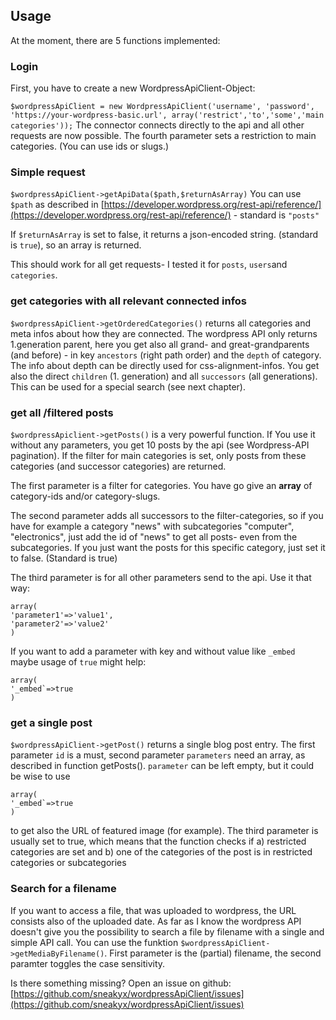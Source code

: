 ## Usage
At the moment, there are 5 functions implemented:

### Login
First, you have to create a new WordpressApiClient-Object:

`$wordpressApiClient = new WordpressApiClient('username', 'password', 'https://your-wordpress-basic.url', array('restrict','to','some','main categories'));`
The connector connects directly to the api and all other requests are now possible. The fourth parameter sets a restriction to main categories. (You can use ids or slugs.) 

### Simple request
`$wordpressApiClient->getApiData($path,$returnAsArray)`
You can use `$path` as described in [https://developer.wordpress.org/rest-api/reference/](https://developer.wordpress.org/rest-api/reference/) - standard is `"posts"`

If `$returnAsArray` is set to false, it returns a json-encoded string. (standard is `true`), so an array is returned.

This should work for all get requests- I tested it for `posts`, `users`and `categories`.

### get categories with all relevant connected infos

`$wordpressApiClient->getOrderedCategories()` returns all categories and meta infos about how they are connected. 
The wordpress API only returns 1.generation parent, here you get also all grand- and great-grandparents (and before) - in key `ancestors` (right path order) and the `depth` of category.
The info about depth can be directly used for css-alignment-infos.
You get also the direct `children` (1. generation) and all `successors` (all generations). This can be used for a special search (see next chapter).

### get all /filtered posts
`$wordpressApiclient->getPosts()` is a very powerful function.
If You use it without any parameters, you get 10  posts by the api (see Wordpress-API pagination). If the filter for main categories is set, only posts from these categories (and successor categories) are returned.

The first parameter is a filter for categories. You have go give an **array** of category-ids and/or category-slugs. 

The second parameter adds all successors to the filter-categories, so if you have for example a category "news" with subcategories "computer", 
"electronics", just add the id of "news" to get all posts- even from the subcategories.
If you just want the posts for this specific category, just set it to false.
(Standard is true)   

The third parameter is for all other parameters send to the api. Use it that way:
```
array(
'parameter1'=>'value1',
'parameter2'=>'value2'
)
```
If you want to add a parameter with key and without value like `_embed` maybe usage of `true` might help:
```
array(
'_embed`=>true
)
``` 

### get a single post
`$wordpressApiClient->getPost()` returns a single blog post entry.
The first parameter `id` is a must, second parameter `parameters` need an array, as described in function getPosts().
`parameter` can be left empty, but it could be wise to use 
```
array(
'_embed`=>true
)
``` 
to get also the URL of featured image (for example). 
The third parameter is usually set to true, which means that the function checks if 
a) restricted categories are set and 
b) one of the categories of the post is in restricted categories or subcategories


### Search for a filename
If you want to access a file, that was uploaded to wordpress, the URL consists also of the uploaded date.
As far as I know the wordpress API doesn't give you the possibility to search a file by filename with a single and simple API call.
You can use the funktion `$wordpressApiClient->getMediaByFilename()`.
First parameter is the (partial) filename, the second paramter toggles the case sensitivity.

Is there something missing? Open an issue on github: [https://github.com/sneakyx/wordpressApiClient/issues](https://github.com/sneakyx/wordpressApiClient/issues)
